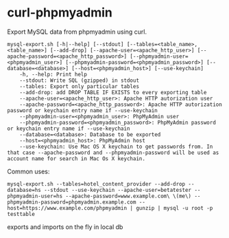 curl-phpmyadmin
===============

Export MySQL data from phpmyadmin using curl.

	mysql-export.sh [-h|--help] [--stdout] [--tables=<table_name>,<table_name>] [--add-drop] [--apache-user=<apache_http_user>] [--apache-password=<apache_http_password>] [--phpmyadmin-user=<phpmyadmin_user>] [--phpmyadmin-password=<phpmyadmin_password>] [--database=<database>] [--host=<phpmyadmin_host>] [--use-keychain]
		-h, --help: Print help
		--stdout: Write SQL (gzipped) in stdout
		--tables: Export only particular tables
		--add-drop: add DROP TABLE IF EXISTS to every exporting table
		--apache-user=<apache_http_user>: Apache HTTP autorization user
		--apache-password=<apache_http_password>: Apache HTTP autorization password or keychain entry name if --use-keychain
		--phpmyadmin-user=<phpmyadmin_user>: PhpMyAdmin user
		--phpmyadmin-password=<phpmyadmin_password>: PhpMyAdmin password or keychain entry name if --use-keychain
		--database=<database>: Database to be exported
		--host=<phpmyadmin_host>: PhpMyAdmin host
		--use-keychain: Use Mac OS X keychain to get passwords from. In that case --apache-password and --phpmyadmin-password will be used as account name for search in Mac Os X keychain. 

 Common uses:

	mysql-export.sh --tables=hotel_content_provider --add-drop --database=hs --stdout --use-keychain --apache-user=betatester --phpmyadmin-user=hs --apache-password=www.example.com\ \(me\) --phpmyadmin-password=phpmyadmin.example.com --host=https://www.example.com/phpmyadmin | gunzip | mysql -u root -p testtable
exports and imports on the fly in local db
